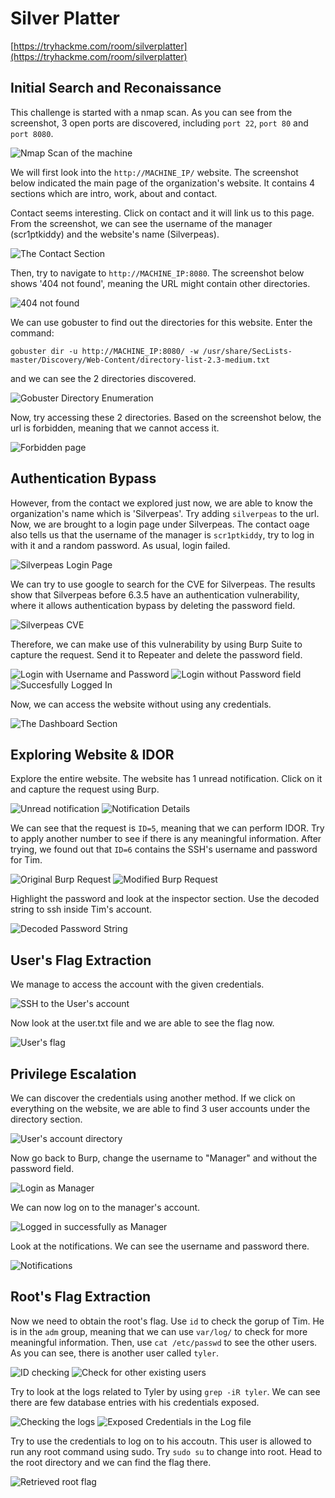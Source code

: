 # Silver Platter

[https://tryhackme.com/room/silverplatter](https://tryhackme.com/room/silverplatter)


## Initial Search and Reconaissance 
This challenge is started with a nmap scan. As you can see from the screenshot, 3 open ports are discovered, including `port 22`, `port 80` and `port 8080`. 

![Nmap Scan of the machine](images/image-1.png)

We will first look into the `http://MACHINE_IP/` website. The screenshot below indicated the main page of the organization's website. It contains 4 sections which are intro, work, about and contact. 

Contact seems interesting. Click on contact and it will link us to this page. From the screenshot, we can see the username of the manager (scr1ptkiddy) and the website's name (Silverpeas). 

![The Contact Section](images/image-2.png)

Then, try to navigate to `http://MACHINE_IP:8080`. The screenshot below shows '404 not found', meaning the URL might contain other directories. 

![404 not found](images/image-3.png)

We can use gobuster to find out the directories for this website. Enter the command:

```Linux
gobuster dir -u http://MACHINE_IP:8080/ -w /usr/share/SecLists-master/Discovery/Web-Content/directory-list-2.3-medium.txt
```

 and we can see the 2 directories discovered. 

 ![Gobuster Directory Enumeration](images/image-4.png)

Now, try accessing these 2 directories. Based on the screenshot below, the url is forbidden, meaning that we cannot access it. 

![Forbidden page](images/image-5.png)

## Authentication Bypass 

However, from the contact we explored just now, we are able to know the organization's name which is 'Silverpeas'. Try adding `silverpeas` to the url. Now, we are brought to a login page under Silverpeas. The contact oage also tells us that the username of the manager is `scr1ptkiddy`, try to log in with it and a random password. As usual, login failed. 

![Silverpeas Login Page](images/image-6.png)

We can try to use google to search for the CVE for Silverpeas. The results show that Silverpeas before 6.3.5 have an authentication vulnerability, where it allows authentication bypass by deleting the password field. 

![Silverpeas CVE](images/image-7.png)

Therefore, we can make use of this vulnerability by using Burp Suite to capture the request. Send it to Repeater and delete the password field. 

![Login with Username and Password](images/image-8.png)
![Login without Password field](images/image-9.png)
![Succesfully Logged In](images/image-10.png)

Now, we can access the website without using any credentials. 

![The Dashboard Section](images/image-11.png)

## Exploring Website & IDOR

Explore the entire website. The website has 1 unread notification. Click on it and capture the request using Burp. 

![Unread notification](images/image-12.png)
![Notification Details](images/image-13.png)

We can see that the request is `ID=5`, meaning that we can perform IDOR. Try to apply another number to see if there is any meaningful information. After trying, we found out that `ID=6` contains the SSH's username and password for Tim.

![Original Burp Request](images/image-14.png)
![Modified Burp Request](images/image-15.png)

Highlight the password and look at the inspector section. Use the decoded string to ssh inside Tim's account. 

![Decoded Password String](images/image-16.png)

## User's Flag Extraction

We manage to access the account with the given credentials. 

![SSH to the User's account](images/image-17.png)

Now look at the user.txt file and we are able to see the flag now. 

![User's flag](images/image-18.png)

## Privilege Escalation

We can discover the credentials using another method. If we click on everything on the website, we are able to find 3 user accounts under the directory section. 

![User's account directory](images/image-19.png)

Now go back to Burp, change the username to "Manager" and without the password field. 

![Login as Manager](images/image-20.png)

We can now log on to the manager's account. 

![Logged in successfully as Manager](images/image-21.png)

Look at the notifications. We can see the username and password there. 

![Notifications](images/image-22.png)

## Root's Flag Extraction

Now we need to obtain the root's flag. Use `id` to check the gorup of Tim. He is in the `adm` group, meaning that we can use `var/log/` to check for more meaningful information. Then, use `cat /etc/passwd` to see the other users. As you can see, there is another user called `tyler`. 

![ID checking](images/image-23.png)
![Check for other existing users](images/image-24.png)

Try to look at the logs related to Tyler by using `grep -iR tyler`. We can see there are few database entries with his credentials exposed. 

![Checking the logs](images/image-25.png)
![Exposed Credentials in the Log file](images/image-26.png)

Try to use the credentials to log on to his accoutn. This user is allowed to run any root command using sudo. Try `sudo su` to change into root. Head to the root directory and we can find the flag there. 

![Retrieved root flag](images/image-27.png)


